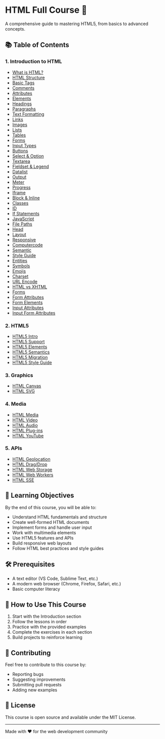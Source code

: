 # HTML Full Course 🚀

A comprehensive guide to mastering HTML5, from basics to advanced concepts.

## 📚 Table of Contents

### 1. Introduction to HTML
- [What is HTML?](01-intro/01-what-is-html.html)
- [HTML Structure](01-intro/02-structure.html)
- [Basic Tags](01-intro/03-basic-tags.html)
- [Comments](01-intro/04-comments.html)
- [Attributes](01-intro/05-attributes.html)
- [Elements](01-intro/06-elements.html)
- [Headings](01-intro/07-headings.html)
- [Paragraphs](01-intro/08-paragraphs.html)
- [Text Formatting](01-intro/09-text-formatting.html)
- [Links](01-intro/10-links.html)
- [Images](01-intro/11-images.html)
- [Lists](01-intro/12-lists.html)
- [Tables](01-intro/13-tables.html)
- [Forms](01-intro/14-forms.html)
- [Input Types](01-intro/15-input-types.html)
- [Buttons](01-intro/16-buttons.html)
- [Select & Option](01-intro/17-select-option.html)
- [Textarea](01-intro/18-textarea.html)
- [Fieldset & Legend](01-intro/19-fieldset-legend.html)
- [Datalist](01-intro/20-datalist.html)
- [Output](01-intro/21-output.html)
- [Meter](01-intro/22-meter.html)
- [Progress](01-intro/23-progress.html)
- [Iframe](01-intro/24-iframe.html)
- [Block & Inline](01-intro/25-block-inline.html)
- [Classes](01-intro/26-classes.html)
- [ID](01-intro/27-id.html)
- [If Statements](01-intro/28-if-statements.html)
- [JavaScript](01-intro/29-javascript.html)
- [File Paths](01-intro/30-file-paths.html)
- [Head](01-intro/31-head.html)
- [Layout](01-intro/32-layout.html)
- [Responsive](01-intro/33-responsive.html)
- [Computercode](01-intro/34-computercode.html)
- [Semantic](01-intro/35-semantic.html)
- [Style Guide](01-intro/36-style-guide.html)
- [Entities](01-intro/37-entities.html)
- [Symbols](01-intro/38-symbols.html)
- [Emojis](01-intro/39-emojis.html)
- [Charset](01-intro/40-charset.html)
- [URL Encode](01-intro/41-url-encode.html)
- [HTML vs XHTML](01-intro/42-html-vs-xhtml.html)
- [Forms](01-intro/43-forms.html)
- [Form Attributes](01-intro/44-form-attributes.html)
- [Form Elements](01-intro/45-form-elements.html)
- [Input Attributes](01-intro/46-input-attributes.html)
- [Input Form Attributes](01-intro/47-input-form-attributes.html)

### 2. HTML5
- [HTML5 Intro](02-html5/01-intro.html)
- [HTML5 Support](02-html5/02-support.html)
- [HTML5 Elements](02-html5/03-elements.html)
- [HTML5 Semantics](02-html5/04-semantics.html)
- [HTML5 Migration](02-html5/05-migration.html)
- [HTML5 Style Guide](02-html5/06-style-guide.html)

### 3. Graphics
- [HTML Canvas](03-graphics/01-canvas.html)
- [HTML SVG](03-graphics/02-svg.html)

### 4. Media
- [HTML Media](04-media/01-media.html)
- [HTML Video](04-media/02-video.html)
- [HTML Audio](04-media/03-audio.html)
- [HTML Plug-ins](04-media/04-plug-ins.html)
- [HTML YouTube](04-media/05-youtube.html)

### 5. APIs
- [HTML Geolocation](05-apis/01-geolocation.html)
- [HTML Drag/Drop](05-apis/02-drag-drop.html)
- [HTML Web Storage](05-apis/03-web-storage.html)
- [HTML Web Workers](05-apis/04-web-workers.html)
- [HTML SSE](05-apis/05-sse.html)

## 🎯 Learning Objectives

By the end of this course, you will be able to:
- Understand HTML fundamentals and structure
- Create well-formed HTML documents
- Implement forms and handle user input
- Work with multimedia elements
- Use HTML5 features and APIs
- Build responsive web layouts
- Follow HTML best practices and style guides

## 🛠️ Prerequisites

- A text editor (VS Code, Sublime Text, etc.)
- A modern web browser (Chrome, Firefox, Safari, etc.)
- Basic computer literacy

## 📖 How to Use This Course

1. Start with the Introduction section
2. Follow the lessons in order
3. Practice with the provided examples
4. Complete the exercises in each section
5. Build projects to reinforce learning

## 🤝 Contributing

Feel free to contribute to this course by:
- Reporting bugs
- Suggesting improvements
- Submitting pull requests
- Adding new examples

## 📝 License

This course is open source and available under the MIT License.

---

Made with ❤️ for the web development community 